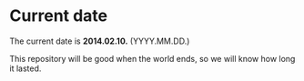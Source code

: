 # Current date

The current date is **2014.02.10.** (YYYY.MM.DD.)

This repository will be good when the world ends, so we will know how long it lasted.